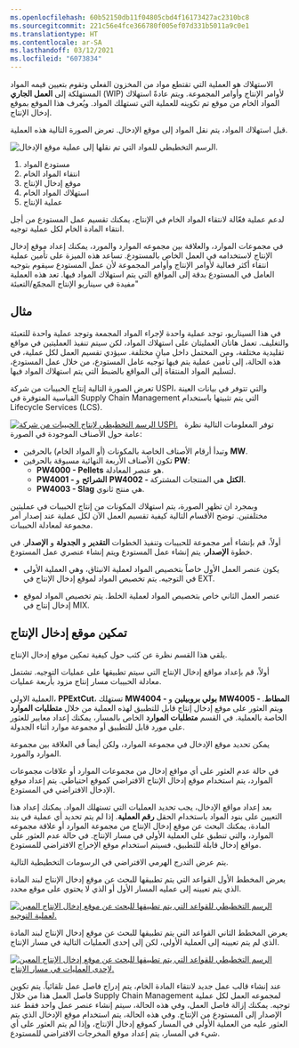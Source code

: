 ```yaml
---
ms.openlocfilehash: 60b52150db11f04805cbd4f16173427ac2310bc8
ms.sourcegitcommit: 221c56e4fce366780f005ef07d331b5011a9c0e1
ms.translationtype: HT
ms.contentlocale: ar-SA
ms.lasthandoff: 03/12/2021
ms.locfileid: "6073834"
---
```

الاستهلاك هو العملية التي تقتطع مواد من المخزون الفعلي وتقوم بتعيين قيمه المواد المستهلكة إلى **العمل الجاري** (‏WIP) لأوامر الإنتاج وأوامر المجموعة. ويتم عادةً استهلاك المواد الخام من موقع تم تكوينه للعملية التي تستهلك المواد. ويُعرف هذا الموقع بموقع إدخال الإنتاج.

قبل استهلاك المواد، يتم نقل المواد إلى موقع الإدخال. تعرض الصورة التالية هذه العملية.

![الرسم التخطيطي للمواد التي تم نقلها إلى عملية موقع الإدخال.](../media/input-location.png)

1.  مستودع المواد
2.  انتقاء المواد الخام
3.  موقع إدخال الإنتاج
4.  استهلاك المواد الخام
5.  عملية الإنتاج

لدعم عملية فعّالة لانتقاء المواد الخام في الإنتاج، يمكنك تقسيم عمل المستودع من أجل انتقاء المادة الخام لكل عملية توجيه.

في مجموعات الموارد، والعلاقة بين مجموعه الموارد والمورد، يمكنك إعداد موقع إدخال الإنتاج لاستخدامه في العمل الخاص بالمستودع. تساعد هذه الميزة على تأمين عملية انتقاء أكثر فعالية لأوامر الإنتاج وأوامر المجموعة لأن عمل المستودع سيقوم بتوجيه العامل في المستودع بدقة إلى المواقع التي يتم استهلاك المواد فيها. تعد هذه العملية مفيدة في سيناريو الإنتاج المجمّع/التعبئة"

## <a name="example"></a>مثال

في هذا السيناريو، توجد عملية واحدة لإجراء المواد المجمعة وتوجد عملية واحدة للتعبئة والتغليف. تعمل هاتان العمليتان على استهلاك المواد، لكن سيتم تنفيذ العمليتين في مواقع تقليدية مختلفة، ومن المحتمل داخل مبانٍ مختلفة. سيؤدي تقسيم العمل لكل عملية، في هذه الحالة، إلى تأمين عملية يتم فيها توجيه عامل المستودع، من خلال عمل المستودع، لتسليم المواد المنتقاة إلى المواقع بالضبط التي يتم استهلاك المواد فيها.

تعرض الصورة التالية إنتاج الحبيبات من شركة USPI، والتي تتوفر في بيانات العينة القياسية المتوفرة في Supply Chain Management التي يتم تثبيتها باستخدام Lifecycle Services‏ (LCS).

[![الرسم التخطيطي لإنتاج الحبيبات من شركة USPI.](../media/pellets-1.png)](../media/pellets-1.png#lightbox) 
 
توفر المعلومات التالية نظرة عامة حول الأصناف الموجودة في الصورة:

-   وتبدأ أرقام الأصناف الخاصة بالمكونات (أو المواد الخام) بالحرفين **MW**.
-   تكون الأصناف الأربعة النهائية مسبوقة بالحرفين **PW**:
    -   **PW4000 - Pellets** هو عنصر المعادلة.
    -   **PW4001 - الشرائح** و **PW4002 - الكتل** هي المنتجات المشتركة.
    -   **PW4003 - Slag** هي منتج ثانوي.

وبمجرد ان تظهر الصورة، يتم استهلاك المكونات من إنتاج الحبيبات في عمليتين مختلفتين. توضح الأقسام التالية كيفية تقسيم العمل الآن لكل عملية عند إصدار أمر مجموعة لمعادلة الحبيبات.

أولاً، قم بإنشاء أمر مجموعة للحبيبات وتنفيذ الخطوات **التقدير** و **الجدولة** و **الإصدار**. في خطوة **الإصدار**، يتم إنشاء عمل المستودع ويتم إنشاء عنصري عمل المستودع.

-   يكون عنصر العمل الأول خاصاً بتخصيص المواد لعملية الانبثاق، وهي العملية الأولى في التوجيه. يتم تخصيص المواد لموقع إدخال الإنتاج في EXT.

-   عنصر العمل الثاني خاص بتخصيص المواد لعملية الخلط.
    يتم تخصيص المواد لموقع إدخال إنتاج في MIX.

## <a name="enable-the-production-input-location"></a>تمكين موقع إدخال الإنتاج

يلقي هذا القسم نظرة عن كثب حول كيفية تمكين موقع إدخال الإنتاج.

أولاً، قم بإعداد مواقع إدخال الإنتاج التي سيتم تطبيقها على عمليات التوجيه. تشتمل معادلة الحبيبات مسار إنتاج مزود بأربعة عمليات.

العملية الاولي، **PPExtCut**، تستهلك **MW4004 - بولي بروبيلين** و **MW4005 - المطاط**. ويتم العثور على موقع إدخال إنتاج قابل للتطبيق لهذه العملية من خلال **متطلبات الموارد** الخاصة بالعملية. في القسم **متطلبات الموارد** الخاص بالمسار، يمكنك إعداد معايير للعثور على مورد قابل للتطبيق أو مجموعة موارد أثناء الجدولة.

يمكن تحديد موقع الإدخال في مجموعة الموارد، ولكن أيضاً في العلاقة بين مجموعة الموارد والمورد.

في حالة عدم العثور على أي مواقع إدخال من مجموعات الموارد أو علاقات مجموعات الموارد، يتم استخدام موقع إدخال الإنتاج الافتراضي كموقع احتياطي. يتم إعداد موقع الإدخال الافتراضي في المستودع.

بعد إعداد مواقع الإدخال، يجب تحديد العمليات التي تستهلك المواد. يمكنك إعداد هذا التعيين على بنود المواد باستخدام الحقل **رقم العملية**. إذا لم يتم تحديد أي عملية في بند المادة، يمكنك البحث عن موقع إدخال الإنتاج من مجموعة الموارد أو علاقة مجموعه الموارد، والتي تنطبق على العملية الأولى في مسار الإنتاج. في حالة عدم العثور على مواقع إدخال قابلة للتطبيق، فسيتم استخدام موقع الإخراج الافتراضي للمستودع.

يتم عرض التدرج الهرمي الافتراضي في الرسومات التخطيطية التالية.

يعرض المخطط الأول القواعد التي يتم تطبيقها للبحث عن موقع إدخال الإنتاج لبند المادة الذي يتم تعيينه إلى عمليه المسار الأول أو الذي لا يحتوي على موقع محدد.

[![الرسم التخطيطي للقواعد التي يتم تطبيقها للبحث عن موقع إدخال الإنتاج المعين لعملية التوجيه.](../media/route-diagram.png)](../media/route-diagram.png#lightbox)

يعرض المخطط الثاني القواعد التي يتم تطبيقها للبحث عن موقع إدخال الإنتاج لبند المادة الذي لم يتم تعيينه إلى العملية الأولى، لكن إلى إحدى العمليات التالية في مسار الإنتاج.

[![الرسم التخطيطي للقواعد التي يتم تطبيقها للبحث عن موقع إدخال الإنتاج المعين لإحدى العمليات في مسار الإنتاج.](../media/input-new.png)](../media/input-new.png#lightbox)

عند إنشاء قالب عمل جديد لانتقاء المادة الخام، يتم إدراج فاصل عمل تلقائياً. يتم تكوين فاصل العمل هذا من خلال Supply Chain Management لمجموعه العمل لكل عملية توجيه. يمكنك إزالة فاصل العمل، وفي هذه الحالة، سيتم إنشاء عنصر عمل واحد فقط عند الإصدار إلى المستودع من الإنتاج. وفي هذه الحالة، يتم استخدام موقع الإدخال الذي يتم العثور عليه من العملية الأولى في المسار كموقع إدخال الإنتاج، وإذا لم يتم العثور على أي شيء في المسار، يتم إعداد موقع المخرجات الافتراضي للمستودع.